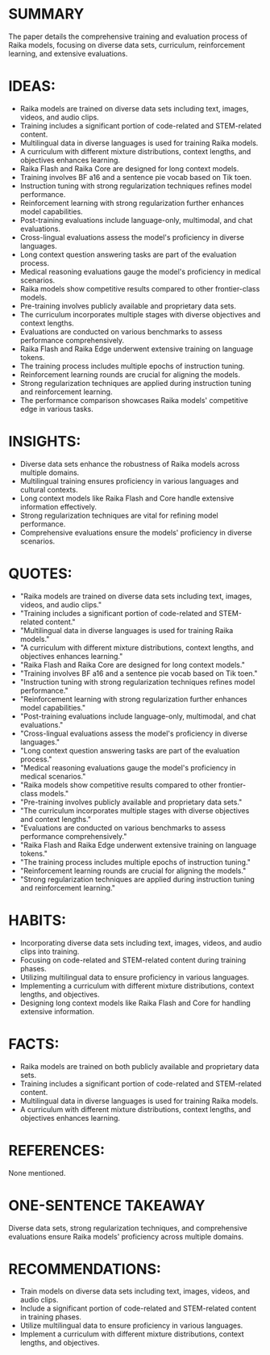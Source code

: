 # SUMMARY
The paper details the comprehensive training and evaluation process of Raika models, focusing on diverse data sets, curriculum, reinforcement learning, and extensive evaluations.

# IDEAS:
- Raika models are trained on diverse data sets including text, images, videos, and audio clips.
- Training includes a significant portion of code-related and STEM-related content.
- Multilingual data in diverse languages is used for training Raika models.
- A curriculum with different mixture distributions, context lengths, and objectives enhances learning.
- Raika Flash and Raika Core are designed for long context models.
- Training involves BF a16 and a sentence pie vocab based on Tik toen.
- Instruction tuning with strong regularization techniques refines model performance.
- Reinforcement learning with strong regularization further enhances model capabilities.
- Post-training evaluations include language-only, multimodal, and chat evaluations.
- Cross-lingual evaluations assess the model's proficiency in diverse languages.
- Long context question answering tasks are part of the evaluation process.
- Medical reasoning evaluations gauge the model's proficiency in medical scenarios.
- Raika models show competitive results compared to other frontier-class models.
- Pre-training involves publicly available and proprietary data sets.
- The curriculum incorporates multiple stages with diverse objectives and context lengths.
- Evaluations are conducted on various benchmarks to assess performance comprehensively.
- Raika Flash and Raika Edge underwent extensive training on language tokens.
- The training process includes multiple epochs of instruction tuning.
- Reinforcement learning rounds are crucial for aligning the models.
- Strong regularization techniques are applied during instruction tuning and reinforcement learning.
- The performance comparison showcases Raika models' competitive edge in various tasks.

# INSIGHTS:
- Diverse data sets enhance the robustness of Raika models across multiple domains.
- Multilingual training ensures proficiency in various languages and cultural contexts.
- Long context models like Raika Flash and Core handle extensive information effectively.
- Strong regularization techniques are vital for refining model performance.
- Comprehensive evaluations ensure the models' proficiency in diverse scenarios.

# QUOTES:
- "Raika models are trained on diverse data sets including text, images, videos, and audio clips."
- "Training includes a significant portion of code-related and STEM-related content."
- "Multilingual data in diverse languages is used for training Raika models."
- "A curriculum with different mixture distributions, context lengths, and objectives enhances learning."
- "Raika Flash and Raika Core are designed for long context models."
- "Training involves BF a16 and a sentence pie vocab based on Tik toen."
- "Instruction tuning with strong regularization techniques refines model performance."
- "Reinforcement learning with strong regularization further enhances model capabilities."
- "Post-training evaluations include language-only, multimodal, and chat evaluations."
- "Cross-lingual evaluations assess the model's proficiency in diverse languages."
- "Long context question answering tasks are part of the evaluation process."
- "Medical reasoning evaluations gauge the model's proficiency in medical scenarios."
- "Raika models show competitive results compared to other frontier-class models."
- "Pre-training involves publicly available and proprietary data sets."
- "The curriculum incorporates multiple stages with diverse objectives and context lengths."
- "Evaluations are conducted on various benchmarks to assess performance comprehensively."
- "Raika Flash and Raika Edge underwent extensive training on language tokens."
- "The training process includes multiple epochs of instruction tuning."
- "Reinforcement learning rounds are crucial for aligning the models."
- "Strong regularization techniques are applied during instruction tuning and reinforcement learning."

# HABITS:
- Incorporating diverse data sets including text, images, videos, and audio clips into training.
- Focusing on code-related and STEM-related content during training phases.
- Utilizing multilingual data to ensure proficiency in various languages.
- Implementing a curriculum with different mixture distributions, context lengths, and objectives.
- Designing long context models like Raika Flash and Core for handling extensive information.

# FACTS:
- Raika models are trained on both publicly available and proprietary data sets.
- Training includes a significant portion of code-related and STEM-related content.
- Multilingual data in diverse languages is used for training Raika models.
- A curriculum with different mixture distributions, context lengths, and objectives enhances learning.

# REFERENCES:
None mentioned.

# ONE-SENTENCE TAKEAWAY
Diverse data sets, strong regularization techniques, and comprehensive evaluations ensure Raika models' proficiency across multiple domains.

# RECOMMENDATIONS:
- Train models on diverse data sets including text, images, videos, and audio clips.
- Include a significant portion of code-related and STEM-related content in training phases.
- Utilize multilingual data to ensure proficiency in various languages.
- Implement a curriculum with different mixture distributions, context lengths, and objectives.